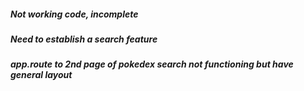 ##### Not working code, incomplete #####
##### Need to establish a search feature #####
##### app.route to 2nd page of pokedex search not functioning but have general layout ##### 